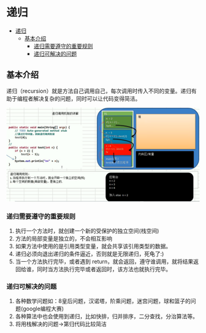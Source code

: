 # 递归

- [递归](#递归)
  - [基本介绍](#基本介绍)
    - [递归需要遵守的重要规则](#递归需要遵守的重要规则)
    - [递归可解决的问题](#递归可解决的问题)

## 基本介绍

递归（recursion）就是方法自己调用自己，每次调用时传入不同的变量。递归有助于编程者解决复杂的问题，同时可以让代码变得简洁。

![recursion](img/recursion.png)

### 递归需要遵守的重要规则
1. 执行一个方法时，就创建一个新的受保护的独立空间(栈空间)
2. 方法的局部变量是独立的，不会相互影响
3. 如果方法中使用的是引用类型变量，就会共享该引用类型的数据。
4. 递归必须向退出递归的条件逼近，否则就是无限递归，死龟了:)
5. 当一个方法执行完毕，或者遇到 return，就会返回，遵守谁调用，就将结果返回给谁，同时当方法执行完毕或者返回时，该方法也就执行完毕。

### 递归可解决的问题

1. 各种数学问题如：8皇后问题，汉诺塔，阶乘问题，迷宫问题，球和篮子的问题(google编程大赛)
2. 各种算法中也会使用到递归，比如快排，归并排序，二分查找，分治算法等。
3. 将用栈解决的问题->第归代码比较简洁
